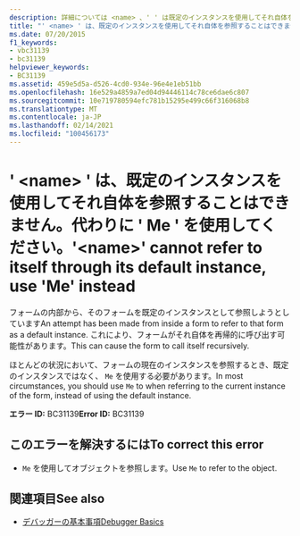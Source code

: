 ```yaml
---
description: 詳細については <name> 、' ' は既定のインスタンスを使用してそれ自体を参照できません。代わりに ' Me ' を使用してください
title: "' <name> ' は、既定のインスタンスを使用してそれ自体を参照することはできません。代わりに ' Me ' を使用してください。"
ms.date: 07/20/2015
f1_keywords:
- vbc31139
- bc31139
helpviewer_keywords:
- BC31139
ms.assetid: 459e5d5a-d526-4cd0-934e-96e4e1eb51bb
ms.openlocfilehash: 16e529a4859a7ed04d94446114c78ce6dae6c807
ms.sourcegitcommit: 10e719780594efc781b15295e499c66f316068b8
ms.translationtype: MT
ms.contentlocale: ja-JP
ms.lasthandoff: 02/14/2021
ms.locfileid: "100456173"
---
```

# <a name="name-cannot-refer-to-itself-through-its-default-instance-use-me-instead"></a><span data-ttu-id="029e1-103">' \<name> ' は、既定のインスタンスを使用してそれ自体を参照することはできません。代わりに ' Me ' を使用してください。</span><span class="sxs-lookup"><span data-stu-id="029e1-103">'\<name>' cannot refer to itself through its default instance, use 'Me' instead</span></span>

<span data-ttu-id="029e1-104">フォームの内部から、そのフォームを既定のインスタンスとして参照しようとしています</span><span class="sxs-lookup"><span data-stu-id="029e1-104">An attempt has been made from inside a form to refer to that form as a default instance.</span></span> <span data-ttu-id="029e1-105">これにより、フォームがそれ自体を再帰的に呼び出す可能性があります。</span><span class="sxs-lookup"><span data-stu-id="029e1-105">This can cause the form to call itself recursively.</span></span>  
  
 <span data-ttu-id="029e1-106">ほとんどの状況において、フォームの現在のインスタンスを参照するとき、既定のインスタンスではなく、 `Me` を使用する必要があります。</span><span class="sxs-lookup"><span data-stu-id="029e1-106">In most circumstances, you should use `Me` to when referring to the current instance of the form, instead of using the default instance.</span></span>  
  
 <span data-ttu-id="029e1-107">**エラー ID:** BC31139</span><span class="sxs-lookup"><span data-stu-id="029e1-107">**Error ID:** BC31139</span></span>  
  
## <a name="to-correct-this-error"></a><span data-ttu-id="029e1-108">このエラーを解決するには</span><span class="sxs-lookup"><span data-stu-id="029e1-108">To correct this error</span></span>  
  
- <span data-ttu-id="029e1-109">`Me` を使用してオブジェクトを参照します。</span><span class="sxs-lookup"><span data-stu-id="029e1-109">Use `Me` to refer to the object.</span></span>  
  
## <a name="see-also"></a><span data-ttu-id="029e1-110">関連項目</span><span class="sxs-lookup"><span data-stu-id="029e1-110">See also</span></span>

- [<span data-ttu-id="029e1-111">デバッガーの基本事項</span><span class="sxs-lookup"><span data-stu-id="029e1-111">Debugger Basics</span></span>](/visualstudio/debugger/debugger-feature-tour)
